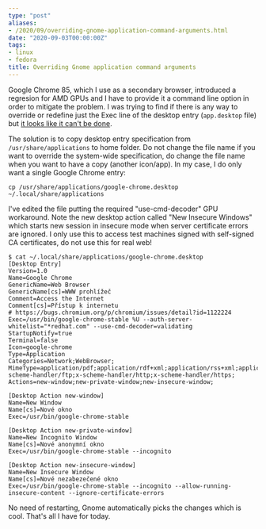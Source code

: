 ```yaml
---
type: "post"
aliases:
- /2020/09/overriding-gnome-application-command-arguments.html
date: "2020-09-03T00:00:00Z"
tags:
- linux
- fedora
title: Overriding Gnome application command arguments
---
```


Google Chrome 85, which I use as a secondary browser, introduced a regresion for AMD GPUs and I have to provide it a command line option in order to mitigate the problem. I was trying to find if there is any way to override or redefine just the Exec line of the desktop entry (`app.desktop` file) but [it looks like it can't be done](https://developer.gnome.org/desktop-entry-spec/).

The solution is to copy desktop entry specification from `/usr/share/applications` to home folder. Do not change the file name if you want to override the system-wide specification, do change the file name when you want to have a copy (another icon/app). In my case, I do only want a single Google Chrome entry:

    cp /usr/share/applications/google-chrome.desktop ~/.local/share/applications

I've edited the file putting the required "use-cmd-decoder" GPU workaround. Note the new desktop action called "New Insecure Windows" which starts new session in insecure mode when server certificate errors are ignored. I only use this to access test machines signed with self-signed CA certificates, do not use this for real web!

    $ cat ~/.local/share/applications/google-chrome.desktop
    [Desktop Entry]
    Version=1.0
    Name=Google Chrome
    GenericName=Web Browser
    GenericName[cs]=WWW prohlížeč
    Comment=Access the Internet
    Comment[cs]=Přístup k internetu
    # https://bugs.chromium.org/p/chromium/issues/detail?id=1122224
    Exec=/usr/bin/google-chrome-stable %U --auth-server-whitelist="*redhat.com" --use-cmd-decoder=validating
    StartupNotify=true
    Terminal=false
    Icon=google-chrome
    Type=Application
    Categories=Network;WebBrowser;
    MimeType=application/pdf;application/rdf+xml;application/rss+xml;application/xhtml+xml;application/xhtml_xml;application/xml;image/gif;image/jpeg;image/png;image/webp;text/html;text/xml;x-scheme-handler/ftp;x-scheme-handler/http;x-scheme-handler/https;
    Actions=new-window;new-private-window;new-insecure-window;

    [Desktop Action new-window]
    Name=New Window
    Name[cs]=Nové okno
    Exec=/usr/bin/google-chrome-stable

    [Desktop Action new-private-window]
    Name=New Incognito Window
    Name[cs]=Nové anonymní okno
    Exec=/usr/bin/google-chrome-stable --incognito

    [Desktop Action new-insecure-window]
    Name=New Insecure Window
    Name[cs]=Nové nezabezečené okno
    Exec=/usr/bin/google-chrome-stable --incognito --allow-running-insecure-content --ignore-certificate-errors

No need of restarting, Gnome automatically picks the changes which is cool. That's all I have for today.

